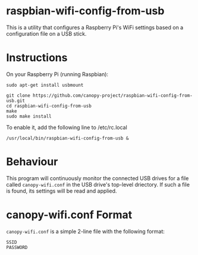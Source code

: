 raspbian-wifi-config-from-usb
=============================

This is a utility that configures a Raspberry Pi's WiFi settings based on a
configuration file on a USB stick.

Instructions
=============================

On your Raspberry Pi (running Raspbian):

    sudo apt-get install usbmount

    git clone https://github.com/canopy-project/raspbian-wifi-config-from-usb.git
    cd raspbian-wifi-config-from-usb
    make
    sudo make install

To enable it, add the following line to /etc/rc.local

    /usr/local/bin/raspbian-wifi-config-from-usb &


Behaviour
=============================

This program will continuously monitor the connected USB drives for a file
called `canopy-wifi.conf` in the USB drive's top-level driectory.  If such a
file is found, its settings will be read and applied.


canopy-wifi.conf Format
=============================
`canopy-wifi.conf` is a simple 2-line file with the following format:

    SSID
    PASSWORD
